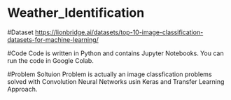 # Weather_Identification

#Dataset
https://lionbridge.ai/datasets/top-10-image-classification-datasets-for-machine-learning/

#Code
Code is written in Python and contains Jupyter Notebooks. You can run the code in Google Colab.

#Problem Soltuion
Problem is actually an image classfication problems solved with Convolution Neural Networks usin Keras and Transfer Learning Approach.
